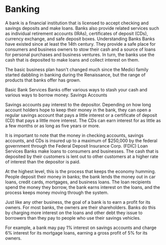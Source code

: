 # Banking
A bank is a financial institution that is licensed to accept checking and savings deposits and make loans. Banks also provide related services such as individual retirement accounts (IRAs), certificates of deposit (CDs), currency exchange, and safe deposit boxes.
Understanding Banks
Banks have existed since at least the 14th century. They provide a safe place for consumers and business owners to stow their cash and a source of loans for personal purchases and business ventures. In turn, the banks use the cash that is deposited to make loans and collect interest on them.

The basic business plan hasn't changed much since the Medici family started dabbling in banking during the Renaissance, but the range of products that banks offer has grown.

Basic Bank Services
Banks offer various ways to stash your cash and various ways to borrow money.
Savings Accounts

Savings accounts pay interest to the depositor. Depending on how long account holders hope to keep their money in the bank, they can open a regular savings account that pays a little interest or a certificate of deposit (CD) that pays a little more interest. The CDs can earn interest for as little as a few months or as long as five years or more.

It is important to note that the money in checking accounts, savings accounts, and CDs is insured up to a maximum of $250,000 by the federal government through the Federal Deposit Insurance Corp. (FDIC)
Loan Services
Banks make loans to consumers and businesses. The cash that is deposited by their customers is lent out to other customers at a higher rate of interest than the depositor is paid.

At the highest level, this is the process that keeps the economy humming. People deposit their money in banks; the bank lends the money out in car loans, credit cards, mortgages, and business loans. The loan recipients spend the money they borrow, the bank earns interest on the loans, and the process keeps money moving through the system.

Just like any other business, the goal of a bank is to earn a profit for its owners. For most banks, the owners are their shareholders. Banks do this by charging more interest on the loans and other debt they issue to borrowers than they pay to people who use their savings vehicles.

For example, a bank may pay 1% interest on savings accounts and charge 6% interest for its mortgage loans, earning a gross profit of 5% for its owners.
